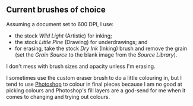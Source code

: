 <!--
  # This file is distributed under under the Creative Commons
  # Attribution 4.0 International License. To view a copy of this
  # license, please visit <http://creativecommons.org/licenses/by/4.0/>.

  title: Procreate Notes
  twigTemplate: .templates/notes-base.html.twig
-->

Current brushes of choice
-------------------------

Assuming a document set to 600 DPI, I use:

  - the stock _Wild Light_ (Artistic) for inking;
  - the stock _Little Pine_ (Drawing) for underdrawings; and
  - for erasing, take the stock _Dry Ink_ (Inking) brush and remove the
    grain (set the _Grain Source_ to the blank image from the _Source
    Library_).

I don't mess with brush sizes and opacity unless I'm erasing.

I sometimes use the custom eraser brush to do a little colouring in, but
I tend to use [Photoshop][1] to colour in final pieces because I am no
good at picking colours and Photoshop's fill layers are a god-send for
me when it comes to changing and trying out colours.

[1]: <https://www.robotinaponcho.net/notes/photoshop>

